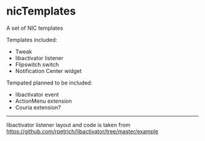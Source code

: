 nicTemplates
============

A set of NIC templates

Templates included:

- Tweak
- libactivator listener
- Flipswitch switch
- Notification Center widget

Tempated planned to be included:

- libactivator event
- ActionMenu extension
- Couria extension?

------------
libactivator listener layout and code is taken from https://github.com/rpetrich/libactivator/tree/master/example
